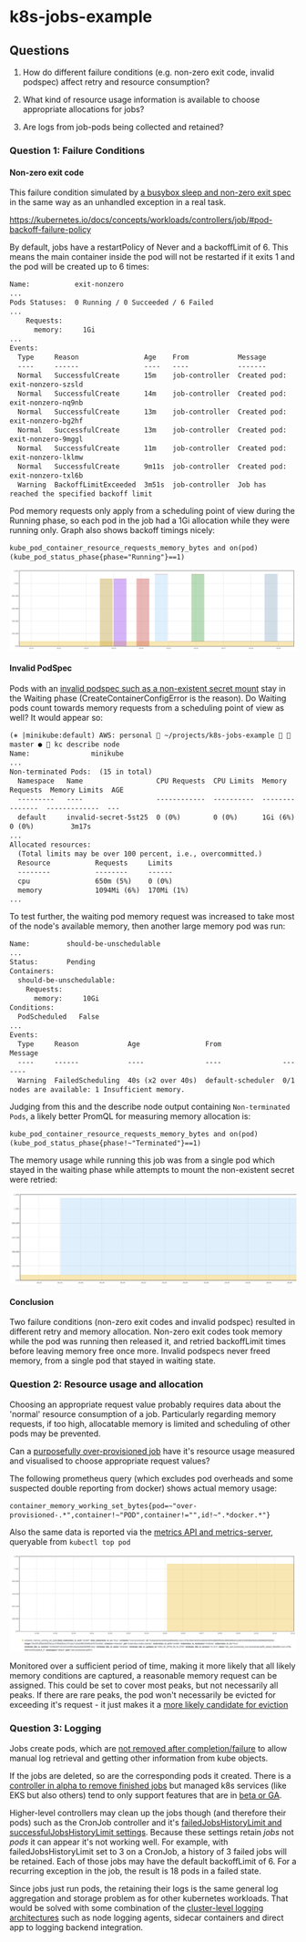 # k8s-jobs-example

## Questions

1. How do different failure conditions (e.g. non-zero exit code, invalid
   podspec) affect retry and resource consumption?

2. What kind of resource usage information is available to choose appropriate
   allocations for jobs?

3. Are logs from job-pods being collected and retained?

### Question 1: Failure Conditions

#### Non-zero exit code

This failure condition simulated by [a busybox sleep and non-zero exit
spec](exit-nonzero-job.yml) in the same way as an unhandled exception in a real
task.

https://kubernetes.io/docs/concepts/workloads/controllers/job/#pod-backoff-failure-policy

By default, jobs have a restartPolicy of Never and a backoffLimit of 6. This
means the main container inside the pod will not be restarted if it exits 1 and
the pod will be created up to 6 times:

```
Name:           exit-nonzero
...
Pods Statuses:  0 Running / 0 Succeeded / 6 Failed
...
    Requests:
      memory:     1Gi
...
Events:
  Type     Reason                Age    From            Message
  ----     ------                ----   ----            -------
  Normal   SuccessfulCreate      15m    job-controller  Created pod: exit-nonzero-szsld
  Normal   SuccessfulCreate      14m    job-controller  Created pod: exit-nonzero-nq9nb
  Normal   SuccessfulCreate      13m    job-controller  Created pod: exit-nonzero-bg2hf
  Normal   SuccessfulCreate      13m    job-controller  Created pod: exit-nonzero-9mggl
  Normal   SuccessfulCreate      11m    job-controller  Created pod: exit-nonzero-lklmw
  Normal   SuccessfulCreate      9m11s  job-controller  Created pod: exit-nonzero-txl6b
  Warning  BackoffLimitExceeded  3m51s  job-controller  Job has reached the specified backoff limit
```

Pod memory requests only apply from a scheduling point of view during the
Running phase, so each pod in the job had a 1Gi allocation while they were
running only. Graph also shows backoff timings nicely:

```
kube_pod_container_resource_requests_memory_bytes and on(pod) (kube_pod_status_phase{phase="Running"}==1)
```

![exit-nonzero-memory-usage](images/exit-nonzero-memory-usage.png)

#### Invalid PodSpec

Pods with an [invalid podspec such as a non-existent secret
mount](invalid-secret-job.yml) stay in the Waiting phase
(CreateContainerConfigError is the reason). Do Waiting pods count towards memory
requests from a scheduling point of view as well? It would appear so:

```
(⎈ |minikube:default) AWS: personal  ~/projects/k8s-jobs-example   master ●  kc describe node
Name:               minikube
...
Non-terminated Pods:  (15 in total)
  Namespace   Name                  CPU Requests  CPU Limits  Memory Requests  Memory Limits  AGE
  ---------   ----                  ------------  ----------  ---------------  -------------  ---
  default     invalid-secret-5st25  0 (0%)        0 (0%)      1Gi (6%)         0 (0%)         3m17s
...
Allocated resources:
  (Total limits may be over 100 percent, i.e., overcommitted.)
  Resource           Requests     Limits
  --------           --------     ------
  cpu                650m (5%)    0 (0%)
  memory             1094Mi (6%)  170Mi (1%)
...
```

To test further, the waiting pod memory request was increased to take most of
the node's available memory, then another large memory pod was run:

```
Name:         should-be-unschedulable
...
Status:       Pending
Containers:
  should-be-unschedulable:
    Requests:
      memory:     10Gi
Conditions:
  PodScheduled   False
...
Events:
  Type     Reason            Age                From               Message
  ----     ------            ----               ----               -------
  Warning  FailedScheduling  40s (x2 over 40s)  default-scheduler  0/1 nodes are available: 1 Insufficient memory.
```

Judging from this and the describe node output containing `Non-terminated Pods`,
a likely better PromQL for measuring memory allocation is:

```
kube_pod_container_resource_requests_memory_bytes and on(pod) (kube_pod_status_phase{phase!~"Terminated"}==1)
```

The memory usage while running this job was from a single pod which stayed in
the waiting phase while attempts to mount the non-existent secret were retried:

![invalid-secret-memory-usage](images/invalid-secret-memory-usage.png)

#### Conclusion

Two failure conditions (non-zero exit codes and invalid podspec) resulted in
different retry and memory allocation. Non-zero exit codes took memory while the
pod was running then released it, and retried backoffLimit times before leaving
memory free once more. Invalid podspecs never freed memory, from a single pod
that stayed in waiting state.

### Question 2: Resource usage and allocation

Choosing an appropriate request value probably requires data about the 'normal'
resource consumption of a job. Particularly regarding memory requests, if too
high, allocatable memory is limited and scheduling of other pods may be
prevented.

Can a [purposefully over-provisioned job](over-provisioned-job.yml) have it's
resource usage measured and visualised to choose appropriate request values?

The following prometheus query (which excludes pod overheads and some suspected
double reporting from docker) shows actual memory usage:

```
container_memory_working_set_bytes{pod=~"over-provisioned-.*",container!~"POD",container!="",id!~".*docker.*"}
```

Also the same data is reported via the [metrics API and
metrics-server](https://kubernetes.io/docs/tasks/debug-application-cluster/resource-metrics-pipeline/),
queryable from `kubectl top pod`

![over-provisioned-job-memory-usage](images/over-provisioned-job-memory-usage.png)

Monitored over a sufficient period of time, making it more likely that all
likely memory conditions are captured, a reasonable memory request can be
assigned. This could be set to cover most peaks, but not necessarily all peaks.
If there are rare peaks, the pod won't necessarily be evicted for exceeding
it's request - it just makes it a [more likely candidate for
eviction](https://kubernetes.io/docs/tasks/administer-cluster/out-of-resource/#evicting-end-user-pods)

### Question 3: Logging

Jobs create pods, which are [not removed after
completion/failure](https://kubernetes.io/docs/concepts/workloads/controllers/job/#job-termination-and-cleanup)
to allow manual log retrieval and getting other information from kube objects.

If the jobs are deleted, so are the corresponding pods it created. There is a
[controller in alpha to remove finished
jobs](https://kubernetes.io/docs/concepts/workloads/controllers/ttlafterfinished/)
but managed k8s services (like EKS but also others) tend to only support
features that are in [beta or
GA](https://kubernetes.io/docs/reference/command-line-tools-reference/feature-gates/#feature-stages).

Higher-level controllers may clean up the jobs though (and therefore their
pods) such as the CronJob controller and it's [failedJobsHistoryLimit and
successfulJobsHistoryLimit
settings](https://kubernetes.io/docs/reference/generated/kubernetes-api/v1.18/#cronjobspec-v1beta1-batch).
Because these settings retain *jobs* not *pods* it can appear it's not working
well. For example, with failedJobsHistoryLimit set to 3 on a CronJob, a history
of 3 failed jobs will be retained. Each of those jobs may have the default
backoffLimit of 6. For a recurring exception in the job, the result is 18 pods
in a failed state.

Since jobs just run pods, the retaining their logs is the same general log
aggregation and storage problem as for other kubernetes workloads. That would
be solved with some combination of the [cluster-level logging
architectures](https://kubernetes.io/docs/concepts/cluster-administration/logging/#cluster-level-logging-architectures)
such as node logging agents, sidecar containers and direct app to logging
backend integration.
